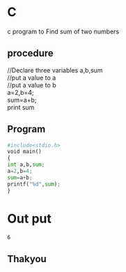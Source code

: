 # C

c program to Find sum of two numbers 

## procedure 

//Declare three variables a,b,sum\
//put a value to a \
//put a value to b\
  a=2,b=4;\
sum=a+b;\
print sum




## Program

```python
#include<stdio.h>
void main()
{
int a,b,sum;
a=2,b=4;
sum=a+b;
printf("%d",sum);
}
```

# Out put

```bash
6
```

## Thakyou